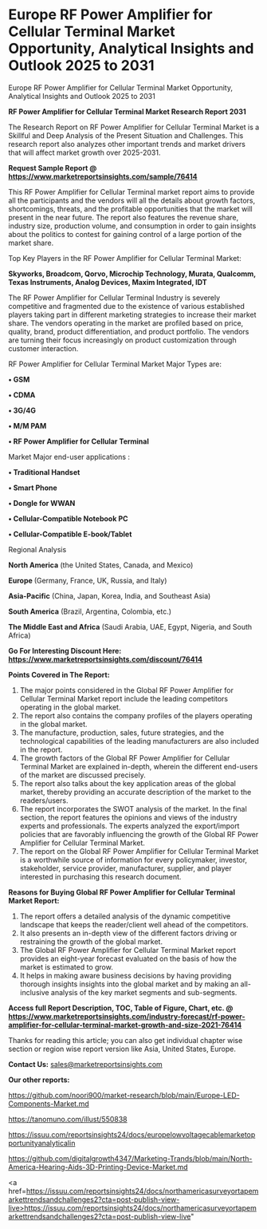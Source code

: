 # Europe RF Power Amplifier for Cellular Terminal Market Opportunity, Analytical Insights and Outlook 2025 to 2031
Europe RF Power Amplifier for Cellular Terminal Market Opportunity, Analytical Insights and Outlook 2025 to 2031

<strong>RF Power Amplifier for Cellular Terminal Market Research Report 2031</strong>

The Research Report on RF Power Amplifier for Cellular Terminal Market is a Skillful and Deep Analysis of the Present Situation and Challenges. This research report also analyzes other important trends and market drivers that will affect market growth over 2025-2031.

<strong>Request Sample Report @ <a href=https://www.marketreportsinsights.com/sample/76414>https://www.marketreportsinsights.com/sample/76414</a></strong>

This RF Power Amplifier for Cellular Terminal market report aims to provide all the participants and the vendors will all the details about growth factors, shortcomings, threats, and the profitable opportunities that the market will present in the near future. The report also features the revenue share, industry size, production volume, and consumption in order to gain insights about the politics to contest for gaining control of a large portion of the market share.

Top Key Players in the RF Power Amplifier for Cellular Terminal Market:

<strong>Skyworks, Broadcom, Qorvo, Microchip Technology, Murata, Qualcomm, Texas Instruments, Analog Devices, Maxim Integrated, IDT</strong>

The RF Power Amplifier for Cellular Terminal Industry is severely competitive and fragmented due to the existence of various established players taking part in different marketing strategies to increase their market share. The vendors operating in the market are profiled based on price, quality, brand, product differentiation, and product portfolio. The vendors are turning their focus increasingly on product customization through customer interaction.

RF Power Amplifier for Cellular Terminal Market Major Types are:

<strong>• GSM

• CDMA

• 3G/4G

• M/M PAM

• RF Power Amplifier for Cellular Terminal</strong>

Market Major end-user applications :

<strong>• Traditional Handset

• Smart Phone

• Dongle for WWAN

• Cellular-Compatible Notebook PC

• Cellular-Compatible E-book/Tablet</strong>

Regional Analysis

</u><strong><b>North America</b></strong> (the United States, Canada, and Mexico)

<strong><b>Europe </b></strong>(Germany, France, UK, Russia, and Italy)

<strong><b>Asia-Pacific</b></strong> (China, Japan, Korea, India, and Southeast Asia)

<strong><b>South America</b></strong> (Brazil, Argentina, Colombia, etc.)

<strong><b>The Middle East and Africa</b></strong> (Saudi Arabia, UAE, Egypt, Nigeria, and South Africa)

<strong>Go For Interesting Discount Here: <a href=https://www.marketreportsinsights.com/discount/76414>https://www.marketreportsinsights.com/discount/76414</a></strong>

<strong>Points Covered in The Report:</strong>
<ol>
  <li>The major points considered in the Global RF Power Amplifier for Cellular Terminal Market report include the leading competitors operating in the global market.</li>
  <li>The report also contains the company profiles of the players operating in the global market.</li>
  <li>The manufacture, production, sales, future strategies, and the technological capabilities of the leading manufacturers are also included in the report.</li>
  <li>The growth factors of the Global RF Power Amplifier for Cellular Terminal Market are explained in-depth, wherein the different end-users of the market are discussed precisely.</li>
  <li>The report also talks about the key application areas of the global market, thereby providing an accurate description of the market to the readers/users.</li>
  <li>The report incorporates the SWOT analysis of the market. In the final section, the report features the opinions and views of the industry experts and professionals. The experts analyzed the export/import policies that are favorably influencing the growth of the Global RF Power Amplifier for Cellular Terminal Market.</li>
  <li>The report on the Global RF Power Amplifier for Cellular Terminal Market is a worthwhile source of information for every policymaker, investor, stakeholder, service provider, manufacturer, supplier, and player interested in purchasing this research document.</li>
</ol>
<strong>Reasons for Buying Global RF Power Amplifier for Cellular Terminal Market Report:</strong>

<ol>
  <li>The report offers a detailed analysis of the dynamic competitive landscape that keeps the reader/client well ahead of the competitors.</li>
  <li>It also presents an in-depth view of the different factors driving or restraining the growth of the global market.</li>
  <li>The Global RF Power Amplifier for Cellular Terminal Market report provides an eight-year forecast evaluated on the basis of how the market is estimated to grow.</li>
  <li>It helps in making aware business decisions by having providing thorough insights insights into the global market and by making an all-inclusive analysis of the key market segments and sub-segments.</li>
</ol>
<strong>Access full Report Description, TOC, Table of Figure, Chart, etc. @ <a href=https://www.marketreportsinsights.com/industry-forecast/rf-power-amplifier-for-cellular-terminal-market-growth-and-size-2021-76414>https://www.marketreportsinsights.com/industry-forecast/rf-power-amplifier-for-cellular-terminal-market-growth-and-size-2021-76414</a></strong>


Thanks for reading this article; you can also get individual chapter wise section or region wise report version like Asia, United States, Europe.

<strong>Contact Us:</strong>
sales@marketreportsinsights.com

<strong>Our other reports:</strong>

<a href=https://github.com/noori900/market-research/blob/main/Europe-LED-Components-Market.md>https://github.com/noori900/market-research/blob/main/Europe-LED-Components-Market.md</a>

<a href=https://tanomuno.com/illust/550838>https://tanomuno.com/illust/550838</a>

<a href=https://issuu.com/reportsinsights24/docs/europelowvoltagecablemarketopportunityanalyticalin>https://issuu.com/reportsinsights24/docs/europelowvoltagecablemarketopportunityanalyticalin</a>

<a href=https://github.com/digitalgrowth4347/Marketing-Trands/blob/main/North-America-Hearing-Aids-3D-Printing-Device-Market.md>https://github.com/digitalgrowth4347/Marketing-Trands/blob/main/North-America-Hearing-Aids-3D-Printing-Device-Market.md</a>

<a href=https://issuu.com/reportsinsights24/docs/northamericasurveyortapemarkettrendsandchallenges2?cta=post-publish-view-live>https://issuu.com/reportsinsights24/docs/northamericasurveyortapemarkettrendsandchallenges2?cta=post-publish-view-live</a>"
